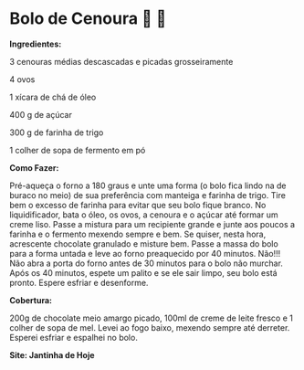 # Bolo de Cenoura :cake: :carrot:



**Ingredientes:** 

3 cenouras médias descascadas e picadas grosseiramente

 4 ovos 

1 xícara de chá de óleo 

400 g de açúcar 

300 g de farinha de trigo 

1 colher de sopa de fermento em pó 

**Como Fazer:**

Pré-aqueça o forno a 180 graus e unte uma forma (o bolo fica lindo na de buraco no meio) de sua preferência com manteiga e farinha de trigo. Tire bem o excesso de farinha para evitar que seu bolo fique branco. No liquidificador, bata o óleo, os ovos, a cenoura e o açúcar até formar um creme liso. Passe a mistura para um recipiente grande e junte aos poucos a farinha e o fermento mexendo sempre e bem. Se quiser, nesta hora, acrescente chocolate granulado e misture bem. Passe a massa do bolo para a forma untada e leve ao forno preaquecido por 40 minutos. Não!!! Não abra a porta do forno antes de 30 minutos para o bolo não murchar. Após os 40 minutos, espete um palito e se ele sair limpo, seu bolo está pronto. Espere esfriar e desenforme.

**Cobertura:**

200g de chocolate meio amargo picado, 100ml de creme de leite fresco e 1 colher de sopa de mel. Levei ao fogo baixo, mexendo sempre até derreter. Esperei esfriar e espalhei no bolo.



**Site: Jantinha de Hoje**